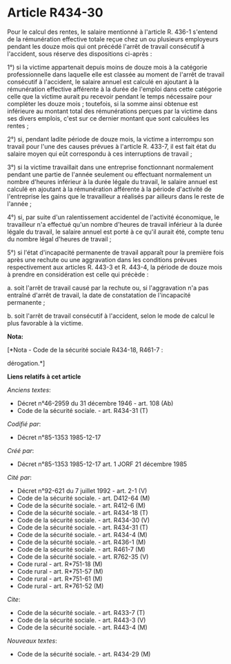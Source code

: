 # Article R434-30

Pour le calcul des rentes, le salaire mentionné à l'article R. 436-1 s'entend de la rémunération effective totale reçue chez
un ou plusieurs employeurs pendant les douze mois qui ont précédé l'arrêt de travail consécutif à l'accident, sous réserve
des dispositions ci-après : 

1°) si la victime appartenait depuis moins de douze mois à la catégorie professionnelle dans laquelle elle est classée au
moment de l'arrêt de travail consécutif à l'accident, le salaire annuel est calculé en ajoutant à la rémunération effective
afférente à la durée de l'emploi dans cette catégorie celle que la victime aurait pu recevoir pendant le temps nécessaire
pour compléter les douze mois ; toutefois, si la somme ainsi obtenue est inférieure au montant total des rémunérations
perçues par la victime dans ses divers emplois, c'est sur ce dernier montant que sont calculées les rentes ; 

2°) si, pendant ladite période de douze mois, la victime a interrompu son travail pour l'une des causes prévues à l'article
R. 433-7, il est fait état du salaire moyen qui eût correspondu à ces interruptions de travail ; 

3°) si la victime travaillait dans une entreprise fonctionnant normalement pendant une partie de l'année seulement ou
effectuant normalement un nombre d'heures inférieur à la durée légale du travail, le salaire annuel est calculé en ajoutant à
la rémunération afférente à la période d'activité de l'entreprise les gains que le travailleur a réalisés par ailleurs dans
le reste de l'année ; 

4°) si, par suite d'un ralentissement accidentel de l'activité économique, le travailleur n'a effectué qu'un nombre d'heures
de travail inférieur à la durée légale du travail, le salaire annuel est porté à ce qu'il aurait été, compte tenu du nombre
légal d'heures de travail ; 

5°) si l'état d'incapacité permanente de travail apparaît pour la première fois après une rechute ou une aggravation dans les
conditions prévues respectivement aux articles R. 443-3 et R. 443-4, la période de douze mois à prendre en considération est
celle qui précède : 

a. soit l'arrêt de travail causé par la rechute ou, si l'aggravation n'a pas entraîné d'arrêt de travail, la date de
constatation de l'incapacité permanente ; 

b. soit l'arrêt de travail consécutif à l'accident, selon le mode de calcul le plus favorable à la victime.

**Nota:**

[*Nota - Code de la sécurité sociale R434-18, R461-7 :

dérogation.*]

**Liens relatifs à cet article**

_Anciens textes_:

  - Décret n°46-2959 du 31 décembre 1946 - art. 108 (Ab)
  - Code de la sécurité sociale. - art. R434-31 (T)

_Codifié par_:

  - Décret n°85-1353 1985-12-17

_Créé par_:

  - Décret n°85-1353 1985-12-17 art. 1 JORF 21 décembre 1985

_Cité par_:

  - Décret n°92-621 du 7 juillet 1992 - art. 2-1 (V)
  - Code de la sécurité sociale. - art. D412-64 (M)
  - Code de la sécurité sociale. - art. R412-6 (M)
  - Code de la sécurité sociale. - art. R434-18 (T)
  - Code de la sécurité sociale. - art. R434-30 (V)
  - Code de la sécurité sociale. - art. R434-31 (T)
  - Code de la sécurité sociale. - art. R434-4 (M)
  - Code de la sécurité sociale. - art. R436-1 (M)
  - Code de la sécurité sociale. - art. R461-7 (M)
  - Code de la sécurité sociale. - art. R762-35 (V)
  - Code rural - art. R*751-18 (M)
  - Code rural - art. R*751-57 (M)
  - Code rural - art. R*751-61 (M)
  - Code rural - art. R*761-52 (M)

_Cite_:

  - Code de la sécurité sociale. - art. R433-7 (T)
  - Code de la sécurité sociale. - art. R443-3 (V)
  - Code de la sécurité sociale. - art. R443-4 (M)

_Nouveaux textes_:

  - Code de la sécurité sociale. - art. R434-29 (M)
